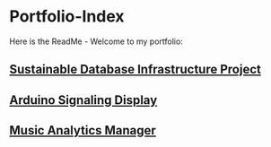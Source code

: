 # Portfolio-Index

Here is the ReadMe - Welcome to my portfolio:

[Sustainable Database Infrastructure Project]()
<br>
---
[Arduino Signaling Display]()
<br>
---
[Music Analytics Manager]()
<br>
---
